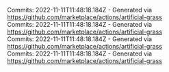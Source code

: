 Commits: 2022-11-11T11:48:18.184Z - Generated via https://github.com/marketplace/actions/artificial-grass
<br>
Commits: 2022-11-11T11:48:18.184Z - Generated via https://github.com/marketplace/actions/artificial-grass
<br>
Commits: 2022-11-11T11:48:18.184Z - Generated via https://github.com/marketplace/actions/artificial-grass
<br>
Commits: 2022-11-11T11:48:18.184Z - Generated via https://github.com/marketplace/actions/artificial-grass
<br>
